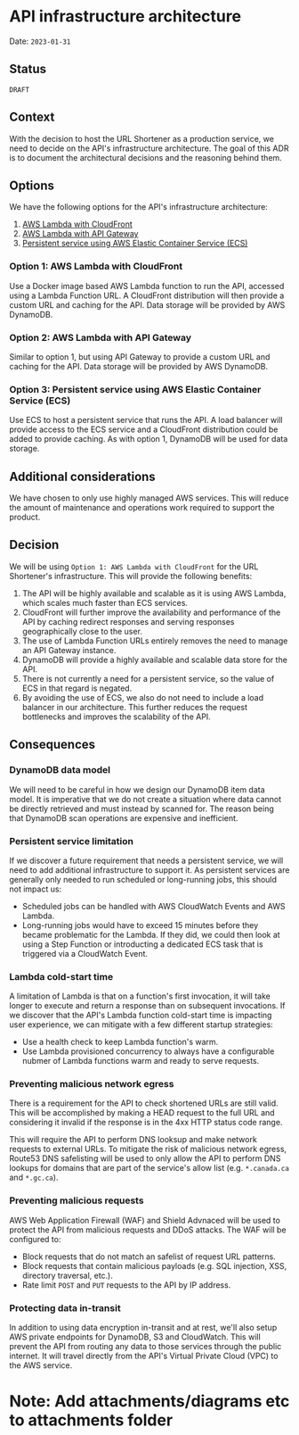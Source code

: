 # API infrastructure architecture

Date: `2023-01-31`

## Status

`DRAFT`

## Context

With the decision to host the URL Shortener as a production service, we need to decide on the API's infrastructure architecture.  The goal of this ADR is to document the architectural decisions and the reasoning behind them.

## Options

We have the following options for the API's infrastructure architecture:

1. [AWS Lambda with CloudFront](#option-1-aws-lambda-with-cloudfront)
1. [AWS Lambda with API Gateway](#option-2-aws-lambda-with-api-gateway)
1. [Persistent service using AWS Elastic Container Service (ECS)](#option-3-persistent-service-using-aws-elastic-container-service-ecs)

### Option 1: AWS Lambda with CloudFront
Use a Docker image based AWS Lambda function to run the API, accessed using a Lambda Function URL.  A CloudFront distribution will then provide a custom URL and caching for the API.  Data storage will be provided by AWS DynamoDB.

### Option 2: AWS Lambda with API Gateway
Similar to option 1, but using API Gateway to provide a custom URL and caching for the API.  Data storage will be provided by AWS DynamoDB.

### Option 3: Persistent service using AWS Elastic Container Service (ECS)
Use ECS to host a persistent service that runs the API.  A load balancer will provide access to the ECS service and a CloudFront distribution could be added to provide caching.  As with option 1, DynamoDB will be used for data storage.

## Additional considerations

We have chosen to only use highly managed AWS services.  This will reduce the amount of maintenance and operations work required to support the product.

## Decision

We will be using `Option 1: AWS Lambda with CloudFront` for the URL Shortener's infrastructure.  This will provide the following benefits:  

1. The API will be highly available and scalable as it is using AWS Lambda, which scales much faster than ECS services.
1. CloudFront will further improve the availability and performance of the API by caching redirect responses and serving responses geographically close to the user.
1. The use of Lambda Function URLs entirely removes the need to manage an API Gateway instance.
1. DynamoDB will provide a highly available and scalable data store for the API.
1. There is not currently a need for a persistent service, so the value of ECS in that regard is negated.
1. By avoiding the use of ECS, we also do not need to include a load balancer in our architecture.  This further reduces the request bottlenecks and improves the scalability of the API.

## Consequences

### DynamoDB data model

We will need to be careful in how we design our DynamoDB item data model.  It is imperative that we do not create a situation where data cannot be directly retrieved and must instead by scanned for.  The reason being that DynamoDB scan operations are expensive and inefficient.

### Persistent service limitation

If we discover a future requirement that needs a persistent service, we will need to add additional infrastructure to support it.  As persistent services are generally only needed to run scheduled or long-running jobs, this should not impact us:

- Scheduled jobs can be handled with AWS CloudWatch Events and AWS Lambda.
- Long-running jobs would have to exceed 15 minutes before they became problematic for the Lambda.  If they did, we could then look at using a Step Function or introducting a dedicated ECS task that is triggered via a CloudWatch Event.

### Lambda cold-start time

A limitation of Lambda is that on a function's first invocation, it will take longer to execute and return a response than on subsequent invocations.  If we discover that the API's Lambda function cold-start time is impacting user experience, we can mitigate with a few different startup strategies:

- Use a health check to keep Lambda function's warm.
- Use Lambda provisioned concurrency to always have a configurable nubmer of Lambda functions warm and ready to serve requests.

### Preventing malicious network egress

There is a requirement for the API to check shortened URLs are still valid.  This will be accomplished by making a HEAD request to the full URL and considering it invalid if the response is in the 4xx HTTP status code range.  

This will require the API to perform DNS looksup and make network requests to external URLs.  To mitigate the risk of malicious network egress, Route53 DNS safelisting will be used to only allow the API to perform DNS lookups for domains that are part of the service's allow list (e.g. `*.canada.ca` and `*.gc.ca`).

### Preventing malicious requests

AWS Web Application Firewall (WAF) and Shield Advnaced will be used to protect the API from malicious requests and DDoS attacks.  The WAF will be configured to:

- Block requests that do not match an safelist of request URL patterns.
- Block requests that contain malicious payloads (e.g. SQL injection, XSS, directory traversal, etc.).
- Rate limit `POST` and `PUT` requests to the API by IP address.

### Protecting data in-transit

In addition to using data encryption in-transit and at rest, we'll also setup AWS private endpoints for DynamoDB, S3 and CloudWatch.  This will prevent the API from routing any data to those services through the public internet.  It will travel directly from the API's Virtual Private Cloud (VPC) to the AWS service.

# Note: Add attachments/diagrams etc to attachments folder 
